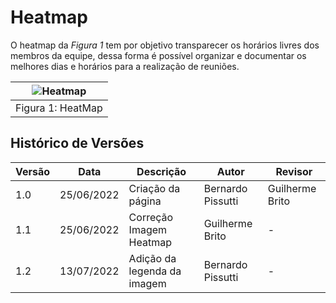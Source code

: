 # Heatmap

O heatmap da _Figura 1_ tem por objetivo transparecer os horários livres dos membros da equipe, dessa forma é possível organizar e documentar os melhores dias e horários para a realização de reuniões.

| ![Heatmap](../_media/heatmap.png "versionamento") |
|--------------------------------------------------|
| Figura 1: HeatMap                                |

## Histórico de Versões

| Versão | Data       | Descrição                   | Autor             | Revisor         |
|--------|------------|-----------------------------|-------------------|-----------------|
| 1.0    | 25/06/2022 | Criação da página           | Bernardo Pissutti | Guilherme Brito |
| 1.1    | 25/06/2022 | Correção Imagem Heatmap     | Guilherme Brito   | -               |
| 1.2    | 13/07/2022 | Adição da legenda da imagem | Bernardo Pissutti | -               |

